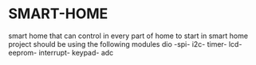 # SMART-HOME
smart home that can control in every part of home
to start in smart home project should be  using the following modules   dio -spi- i2c- timer- lcd- eeprom- interrupt- keypad- adc

